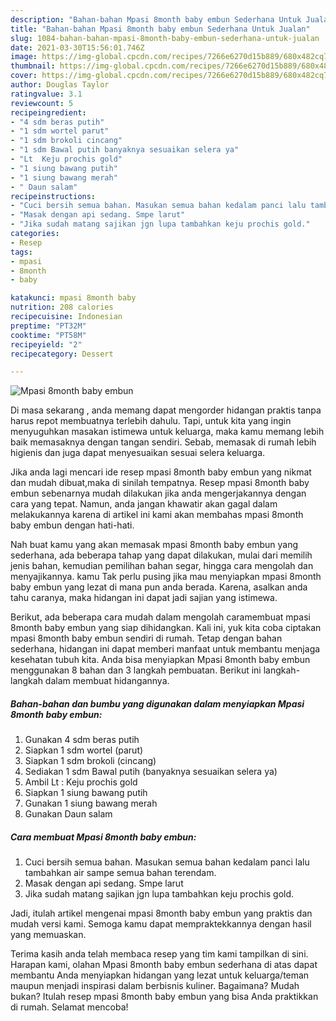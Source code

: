 ```yaml
---
description: "Bahan-bahan Mpasi 8month baby embun Sederhana Untuk Jualan"
title: "Bahan-bahan Mpasi 8month baby embun Sederhana Untuk Jualan"
slug: 1084-bahan-bahan-mpasi-8month-baby-embun-sederhana-untuk-jualan
date: 2021-03-30T15:56:01.746Z
image: https://img-global.cpcdn.com/recipes/7266e6270d15b889/680x482cq70/mpasi-8month-baby-embun-foto-resep-utama.jpg
thumbnail: https://img-global.cpcdn.com/recipes/7266e6270d15b889/680x482cq70/mpasi-8month-baby-embun-foto-resep-utama.jpg
cover: https://img-global.cpcdn.com/recipes/7266e6270d15b889/680x482cq70/mpasi-8month-baby-embun-foto-resep-utama.jpg
author: Douglas Taylor
ratingvalue: 3.1
reviewcount: 5
recipeingredient:
- "4 sdm beras putih"
- "1 sdm wortel parut"
- "1 sdm brokoli cincang"
- "1 sdm Bawal putih banyaknya sesuaikan selera ya"
- "Lt  Keju prochis gold"
- "1 siung bawang putih"
- "1 siung bawang merah"
- " Daun salam"
recipeinstructions:
- "Cuci bersih semua bahan. Masukan semua bahan kedalam panci lalu tambahkan air sampe semua bahan terendam."
- "Masak dengan api sedang. Smpe larut"
- "Jika sudah matang sajikan jgn lupa tambahkan keju prochis gold."
categories:
- Resep
tags:
- mpasi
- 8month
- baby

katakunci: mpasi 8month baby 
nutrition: 208 calories
recipecuisine: Indonesian
preptime: "PT32M"
cooktime: "PT58M"
recipeyield: "2"
recipecategory: Dessert

---
```



![Mpasi 8month baby embun](https://img-global.cpcdn.com/recipes/7266e6270d15b889/680x482cq70/mpasi-8month-baby-embun-foto-resep-utama.jpg)

Di masa  sekarang , anda memang dapat mengorder hidangan praktis tanpa harus repot membuatnya terlebih dahulu. Tapi, untuk kita yang ingin menyuguhkan masakan istimewa untuk keluarga, maka kamu memang lebih baik memasaknya dengan tangan sendiri. Sebab, memasak di rumah lebih higienis dan juga dapat menyesuaikan sesuai selera keluarga.

Jika anda lagi mencari ide resep mpasi 8month baby embun yang nikmat dan mudah dibuat,maka di sinilah tempatnya. Resep mpasi 8month baby embun  sebenarnya mudah dilakukan jika anda mengerjakannya dengan cara yang tepat. Namun, anda jangan khawatir akan gagal dalam melakukannya 
karena di artikel ini kami akan membahas mpasi 8month baby embun dengan hati-hati.  



Nah buat kamu yang akan memasak mpasi 8month baby embun yang sederhana, ada beberapa tahap yang dapat dilakukan, mulai dari memilih jenis bahan, kemudian pemilihan bahan segar, hingga cara mengolah dan menyajikannya. kamu Tak perlu pusing jika mau menyiapkan mpasi 8month baby embun yang lezat di mana pun anda berada. Karena, asalkan anda  tahu caranya, maka hidangan ini dapat jadi sajian yang istimewa.

Berikut, ada beberapa cara mudah dalam mengolah caramembuat mpasi 8month baby embun yang siap dihidangkan. Kali ini, yuk kita coba ciptakan mpasi 8month baby embun sendiri di rumah. Tetap dengan bahan sederhana, hidangan ini dapat memberi manfaat untuk membantu menjaga kesehatan tubuh kita. Anda bisa menyiapkan Mpasi 8month baby embun menggunakan 8 bahan dan 3 langkah pembuatan. Berikut ini langkah-langkah dalam membuat hidangannya.

<!--inarticleads1-->

##### Bahan-bahan dan bumbu yang digunakan dalam menyiapkan Mpasi 8month baby embun:

1. Gunakan 4 sdm beras putih
1. Siapkan 1 sdm wortel (parut)
1. Siapkan 1 sdm brokoli (cincang)
1. Sediakan 1 sdm Bawal putih (banyaknya sesuaikan selera ya)
1. Ambil Lt : Keju prochis gold
1. Siapkan 1 siung bawang putih
1. Gunakan 1 siung bawang merah
1. Gunakan  Daun salam




<!--inarticleads2-->

##### Cara membuat Mpasi 8month baby embun:

1. Cuci bersih semua bahan. Masukan semua bahan kedalam panci lalu tambahkan air sampe semua bahan terendam.
1. Masak dengan api sedang. Smpe larut
1. Jika sudah matang sajikan jgn lupa tambahkan keju prochis gold.




Jadi, itulah artikel mengenai  mpasi 8month baby embun  yang praktis dan mudah versi kami. Semoga kamu dapat mempraktekkannya dengan hasil yang memuaskan. 

Terima kasih anda telah membaca resep yang tim kami tampilkan di sini. Harapan kami, olahan  Mpasi 8month baby embun sederhana di atas dapat membantu Anda menyiapkan hidangan yang lezat untuk keluarga/teman maupun menjadi inspirasi dalam berbisnis kuliner. Bagaimana? Mudah bukan? Itulah resep mpasi 8month baby embun yang bisa Anda praktikkan di rumah. Selamat mencoba!

